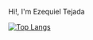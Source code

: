 Hi!, I'm Ezequiel Tejada




[![Top Langs](https://github-readme-stats.vercel.app/api/top-langs/?username=aglowkeys)](https://github.com/anuraghazra/github-readme-stats)
